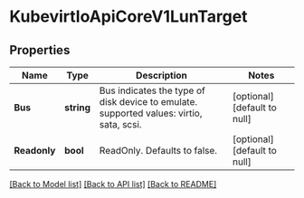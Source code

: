 # KubevirtIoApiCoreV1LunTarget

## Properties
Name | Type | Description | Notes
------------ | ------------- | ------------- | -------------
**Bus** | **string** | Bus indicates the type of disk device to emulate. supported values: virtio, sata, scsi. | [optional] [default to null]
**Readonly** | **bool** | ReadOnly. Defaults to false. | [optional] [default to null]

[[Back to Model list]](../README.md#documentation-for-models) [[Back to API list]](../README.md#documentation-for-api-endpoints) [[Back to README]](../README.md)


